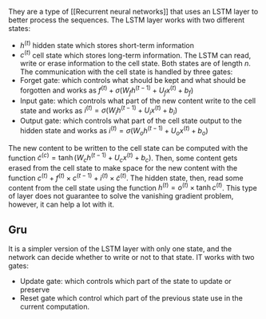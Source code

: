 They are a type of [[Recurrent neural networks]] that uses an LSTM layer to better process the sequences. The LSTM layer works with two different states:
- $h^{(t)}$ hidden state which stores short-term information 
- $c^{(t)}$ cell state which stores long-term information. The LSTM can read, write or erase information to the cell state.
Both states are of length $n$. 
The communication with the cell state is handled by three gates:
- Forget gate: which controls what should be kept and what should be forgotten and works as $f^{(t)} + \sigma \left( W_fh^{(t - 1)} + U_fx^{(t)} + b_f \right)$ 
- Input gate: which controls what part of the new content write to the cell state and works as $i^{(t)} = \sigma \left( W_ih^{(t - 1)} + U_ix^{(t)} + b_i \right)$
- Output gate: which controls what part of the cell state output to the hidden state and works as $i^{(t)} = \sigma \left( W_oh^{(t - 1)} + U_ox^{(t)} + b_o \right)$

The new content to be written to the cell state can be computed with the function $\tilde{c}^{(c)} = \tanh \left (W_c h^{(t - 1)} + U_cx^{(t)} +b_c \right)$. Then, some content gets erased from the cell state to make space for the new content with the function $c^{(t)} + f^{(t)} \times c^{(t - 1)} + i^{(t)} \times \tilde{c}^{(t)}$. The hidden state, then, read some content from the cell state using the function $h ^{(t)} = o^{(t)} \times \tanh c^{(t)}$. 
This type of layer does not guarantee to solve the vanishing gradient problem, however, it can help a lot with it.

## Gru

It is a simpler version of the LSTM layer with only one state, and the network can decide whether to write or not to that state. IT works with two gates:
- Update gate: which controls which part of the state to update or preserve 
- Reset gate which control which part of the previous state use in the current computation.